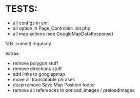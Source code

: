 TESTS:
====================================

 - all configs in yml
 - all option in Page_Controller::init.php
 - all map actions (see GoogleMapDataResponse)

N.B. commit regularly

extras:
- remove polygon stuff
- remove directions stuff
- add links to googlepmap
- move all translatable phrases
- deep remove Save Map Position footer
- remove all references to preload_images / preloadImages
